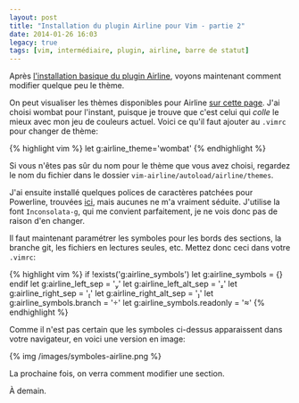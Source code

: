 ```yaml
---
layout: post
title: "Installation du plugin Airline pour Vim - partie 2"
date: 2014-01-26 16:03
legacy: true
tags: [vim, intermédiaire, plugin, airline, barre de statut]
---
```




Après [l'installation basique du plugin Airline](/blog/2014/01/25/installation-du-plugin-airline-pour-vim-partie-1/), voyons maintenant
comment modifier quelque peu le thème.

<!-- more -->

On peut visualiser les thèmes disponibles pour Airline
[sur cette page](https://github.com/bling/vim-airline/wiki/Screenshots).
J'ai choisi wombat pour l'instant, puisque je trouve que c'est celui
qui *colle* le mieux avec mon jeu de couleurs actuel. Voici ce qu'il
faut ajouter au `.vimrc` pour changer de thème:

{% highlight vim %}
let g:airline_theme='wombat'
{% endhighlight %}

Si vous n'êtes pas sûr du nom pour le thème que vous avez choisi,
regardez le nom du fichier dans le dossier
`vim-airline/autoload/airline/themes`.

J'ai ensuite installé quelques polices de caractères patchées pour Powerline,
trouvées
[ici](https://github.com/Lokaltog/powerline-fonts), mais aucunes
ne m'a vraiment séduite. J'utilise la font `Inconsolata-g`, qui me
convient parfaitement, je ne vois donc pas de raison d'en changer.

Il faut maintenant paramétrer les symboles pour les bords des sections,
la branche git, les fichiers en lectures seules, etc. Mettez donc
ceci dans votre `.vimrc`:

{% highlight vim %}
if !exists('g:airline_symbols')
  let g:airline_symbols = {}
endif
let g:airline_left_sep = ''
let g:airline_left_alt_sep = ''
let g:airline_right_sep = ''
let g:airline_right_alt_sep = ''
let g:airline_symbols.branch = ''
let g:airline_symbols.readonly = ''
{% endhighlight %}

Comme il n'est pas certain que les symboles ci-dessus apparaissent dans
votre navigateur, en voici une version en image:

{% img /images/symboles-airline.png %}

La prochaine fois, on verra comment modifier une section.



À demain.


